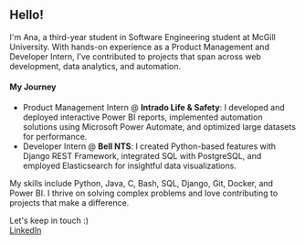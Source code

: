 ## Hello!

I'm Ana, a third-year student in Software Engineering student at McGill University. With hands-on experience as a Product Management and Developer Intern, I’ve contributed to projects that span across web development, data analytics, and automation.

#### My Journey

* Product Management Intern @ **Intrado Life & Safety**: I developed and deployed interactive Power BI reports, implemented automation solutions using Microsoft Power Automate, and optimized large datasets for performance.
* Developer Intern @ **Bell NTS**: I created Python-based features with Django REST Framework, integrated SQL with PostgreSQL, and employed Elasticsearch for insightful data visualizations.

My skills include Python, Java, C, Bash, SQL, Django, Git, Docker, and Power BI. I thrive on solving complex problems and love contributing to projects that make a difference.

Let's keep in touch :)  
[LinkedIn](https://www.linkedin.com/in/anemyro/)
